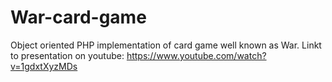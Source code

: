 # War-card-game
Object oriented PHP implementation of card game well known as War.
Linkt to presentation on youtube: https://www.youtube.com/watch?v=1gdxtXyzMDs
